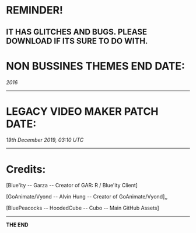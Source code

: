 # REMINDER!

IT HAS GLITCHES AND BUGS. PLEASE DOWNLOAD IF ITS SURE TO DO WITH.
-----------------------------------

# NON BUSSINES THEMES END DATE:

*2016*

-----------------------------------


# LEGACY VIDEO MAKER PATCH DATE:

*19th December 2019, 03:10 UTC*

-----------------------------------

# Credits: 

[Blue'ity -- Garza -- Creator of GAR: R / Blue'ity Client]

[GoAnimate/Vyond -- Alvin Hung -- Creator of GoAnimate/Vyond],,

[BluePeacocks -- HoodedCube -- Cubo -- Main GitHub Assets]

-----------------------------------




<strong>THE END</strong>
